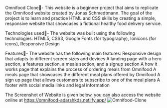 Omnifood Clone🎉-
This website is a beginner project that aims to replicate the Omnifood website created by Jonas Schmedtmann. The goal of the project is to learn and practice HTML and CSS skills by creating a simple, responsive website that showcases a fictional healthy food delivery service.

Technologies used🎉-
The website was built using the following technologies:
HTML5,
CSS3,
Google Fonts (for typography),
Ionicons (for icons),
Responsive Design

Features🎉-
The website has the following main features:
Responsive design that adapts to different screen sizes and devices
A landing page with a hero section, a features section, a meals section, and a signup section
A how it works page that explains the process of ordering meals from Omnifood
A meals page that showcases the different meal plans offered by Omnifood
A sign up page that allows customers to subscribe to one of the meal plans
A footer with social media links and legal information

The Screenshot of Website is given below, you can also access the website online at https://omnifood-adarshkds.netlify.app/
![Omnifood-Clone](https://user-images.githubusercontent.com/72968967/222890016-1bee1c4a-c3a9-48e3-a168-6138f6018365.png)
